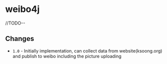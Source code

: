 # weibo4j

//TODO--

## Changes

* `1.0` - Initially implementation, can collect data from website(ksoong.org) and publish to weibo including the picture uploading
